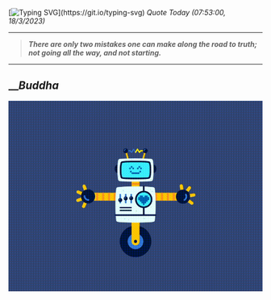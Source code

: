 [![Typing SVG](https://readme-typing-svg.herokuapp.com?font=Press+Start+2P&color=C2F784&size=35&width=900&height=100&lines=Hello+World%2C+I'm+Hung+!)](https://git.io/typing-svg) 
_Quote Today (07:53:00, 18/3/2023)_
___
>**_There are only two mistakes one can make along the road to truth; not going all the way, and not starting._**
___

## __**_Buddha_**

![RobotDance](src/assets/images/robot-dancing-dribble.gif?style=center)
